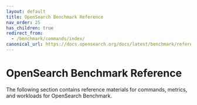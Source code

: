 ```yaml
---
layout: default
title: OpenSearch Benchmark Reference
nav_order: 25
has_children: true
redirect_from:
  - /benchmark/commands/index/
canonical_url: https://docs.opensearch.org/docs/latest/benchmark/reference/index/
---
```


# OpenSearch Benchmark Reference

The following section contains reference materials for commands, metrics, and workloads for OpenSearch Benchmark.